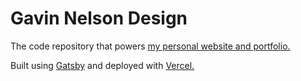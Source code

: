 # Gavin Nelson Design

The code repository that powers [my personal website and portfolio.](https://gnelson.me)

Built using [Gatsby](https://www.gatsbyjs.org) and deployed with [Vercel.](https://vercel.com/home)
